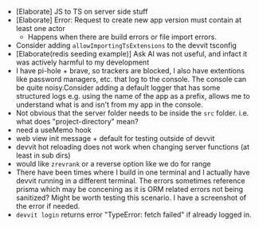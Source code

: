  - [Elaborate] JS to TS on server side stuff
 - [Elaborate] Error: Request to create new app version must contain at least one actor
   - Happens when there are build errors or file import errors.
 - Consider adding `allowImportingTsExtensions` to the devvit tsconfig
 - [Elaborate(redis seeding example)] Ask AI was not useful, and infact it was actively harmful to my development
 - I have pi-hole + brave, so trackers are blocked, I also have extentions like password managers, etc. that log to the console. The console can be quite noisy.Consider adding a default logger that has some structured logs  e.g. using the name of the app as a prefix, allows me to understand what is and isn't from my app in the console. 
 - Not obvious that the server folder needs to be inside the `src` folder. i.e. what does "project-directory" mean?
 - need a useMemo hook
 - web view init message + default for testing outside of devvit
 - devvit hot reloading does not work when changing server functions (at least in sub dirs)
 - would like `zrevrank` or a reverse option like we do for range
 - There have been times where I build in one terminal and I actually have devvit running in a different terminal. The errors sometimes reference prisma which may be concening as it is ORM related errors not being sanitized? Might be worth testing this scenario. I have a screenshot of the error if needed.
 - `devvit login` returns error "TypeError: fetch failed" if already logged in.